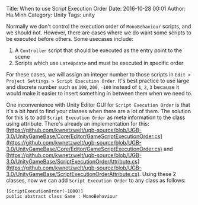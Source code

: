 Title: When to use Script Execution Order
Date: 2016-10-28 00:01
Author: Ha.Minh
Category: Unity
Tags: unity

Normally we don't control the execution order of `MonoBehaviour` scripts, and we should not. However, there are cases where we do want some scripts to be executed before others. Some usecases include:

1. A `Controller` script that should be executed as the entry point to the scene
1. Scripts which use `LateUpdate` and must be executed in specific order

For these cases, we will assign an integer number to those scripts in `Edit > Project Settings > Script Execution Order`. It's best practice to use large and discrete number such as `100`, `200`, `-100` instead of `1`, `2`, `3` because it would make it easier to insert something in between them when we need to.

One inconvenience with Unity Editor GUI for `Script Execution Order` is that it's a bit hard to find your classes when there are a lot of them. The solution for this is to add `Script Execution Order` as meta information to the class using attribute. There's already an implementation for this: [https://github.com/kwnetzwelt/ugb-source/blob/UGB-3.0/UnityGameBase/Core/Editor/GameScriptExecutionOrder.cs](https://github.com/kwnetzwelt/ugb-source/blob/UGB-3.0/UnityGameBase/Core/Editor/GameScriptExecutionOrder.cs) and [https://github.com/kwnetzwelt/ugb-source/blob/UGB-3.0/UnityGameBase/ScriptExecutionOrderAttribute.cs](https://github.com/kwnetzwelt/ugb-source/blob/UGB-3.0/UnityGameBase/ScriptExecutionOrderAttribute.cs). Using these 2 classes, now we can add `Script Execution Order` to any class as follows:

```
[ScriptExecutionOrder(-1000)]
public abstract class Game : MonoBehaviour
```

